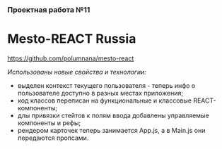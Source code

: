 ### Проектная работа №11

# **Mesto-REACT Russia**

https://github.com/polumnana/mesto-react

*Использованы новые свойства и технологии:*

* выделен контекст текущего пользователя - теперь инфо о пользователе доступно в разных местах приложения;
* код классов переписан на функциональные и классовые REACT-компоненты;
* длы привязки стейтов к полям ввода добавлены управляемые компоненты и рефы;
* рендером карточек теперь занимается App.js, а в Main.js они передаются пропсами. 